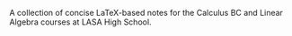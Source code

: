 A collection of concise LaTeX-based notes for the Calculus BC and Linear Algebra courses at LASA High School.
